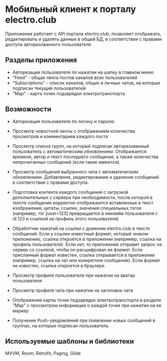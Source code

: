# Мобильный клиент к порталу electro.club

Приложение работает с API портала electro.club, позволяет отображать, редактировать и удалять данные в общей БД, в соответствии с правами доступа авторизованного пользователя

## Разделы приложения
- Авторизация пользователя по нажатии на шапку в главном меню
- "Feed" - общая лента постов каналов всех пользователей
- "Subscriptions" - список каналов, общих и личных чатов, на которые подписан текущий пользователей
- "Map" - карта точек подзарядки электротранспорта

## Возможности

- Авторизация пользователя по логину и паролю

- Просмотр новостной ленты с отображением количества просмотров и комментариев каждого поста

- Просмотр списка групп, на который подписан авторизованный пользователь с автоматическим обновлением. Отображается временя, автор и текст последнего сообщения, а также количества непрочитанных сообщений (если такие имеются).

- Просмотр сообщений выбранного чата с автоматическим обновлением. Добавление, редактирование и удаление сообщений в соответствии с правами доступа.

- Подготовка контента каждого сообщения с загрузкой дополнительных с сервера при необходимости, после которой в тексте сообщения корректно отображаются вставленные в текст изображения, цитаты, ссылки, значения специальных тэгов (например, тэг [user=123] превращается в никнейм пользователя с id 123 и ссылкой на профиль этого пользователя)

- Обработчик нажатий на ссылки с доменом electro.club в тексте сообщений. Если у ссылки известный формат, который знаком приложению, ссылка откроется в приложении (например, ссылка на профиль пользователя). Если нет, то приложение отправит запрос на сервер со ссылкой, чтобы он расшифровал ее формат. Если присланный формат известен, ссылка открывается в приложении (например, ссылка на чат или конкретное сообщение). Если формат не известен, ссылка откроется в браузере.

- Просмотр профиля пользователя при нажатии на аватар пользователя

- Просмотр профиля чата при нажатии на заголовок чата

- Отображение карты точек подзарядки электротранспорта в разделе "Map" с просмотром информации о каждой точке при нажатии на ее маркер

- Получение Push-уведомлений при появлении новых сообщений в группах, на которые подписан пользователь

## Используемые шаблоны и библиотеки
MVVM, Room, Retrofit, Paging, Glide
